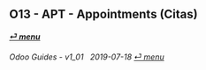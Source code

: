 ## O13 - APT - Appointments (Citas)
#### [_&#x23CE; menu_](/README.md)  

	
######     Odoo Guides - v1_01 &nbsp; 2019-07-18  [_&#x23CE; menu_](/README.md)  

